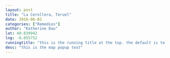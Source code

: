 ```yaml
---
layout: post
title: "La Cerollera, Teruel"
date: 2016-06-02
categories: ["Remedios"]
author: "Katherine Dau"
lat: 40.839942
lng: -0.055752
runningtitle: "this is the running title at the top. the default is to display the site title, so to activate the running title you will need to uncomment in the post.html layout"
desc: "this is the map popup text"
---
```

